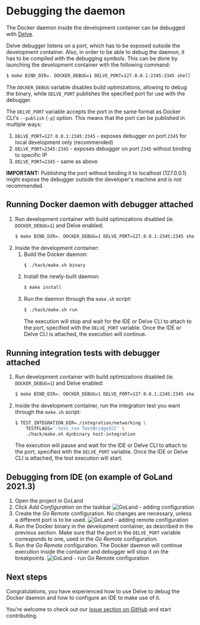 # Debugging the daemon

The Docker daemon inside the development container can be debugged with [Delve](https://github.com/go-delve/delve).

Delve debugger listens on a port, which has to be exposed outside the development container.
Also, in order to be able to debug the daemon, it has to be compiled with the debugging symbols.
This can be done by launching the development container with the following command:

```bash
$ make BIND_DIR=. DOCKER_DEBUG=1 DELVE_PORT=127.0.0.1:2345:2345 shell
```

The `DOCKER_DEBUG` variable disables build optimizations, allowing to debug the binary,
while `DELVE_PORT` publishes the specified port for use with the debugger.

The `DELVE_PORT` variable accepts the port in the same format as Docker CLI's `--publish` (`-p`) option.
This means that the port can be published in multiple ways:

1. `DELVE_PORT=127.0.0.1:2345:2345` - exposes debugger on port `2345` for local development only (recommended)
2. `DELVE_PORT=2345:2345` - exposes debugger on port `2345` without binding to specific IP
3. `DELVE_PORT=2345` - same as above

**IMPORTANT:** Publishing the port without binding it to localhost (127.0.0.1) might expose the debugger
outside the developer's machine and is not recommended.

## Running Docker daemon with debugger attached

1. Run development container with build optimizations disabled (ie. `DOCKER_DEBUG=1`) and Delve enabled:
   ```bash
   $ make BIND_DIR=. DOCKER_DEBUG=1 DELVE_PORT=127.0.0.1:2345:2345 shell
   ```
2. Inside the development container:
   1. Build the Docker daemon:
      ```bash
      $ ./hack/make.sh binary
      ```
   2. Install the newly-built daemon:
      ```bash
      $ make install
      ```
   3. Run the daemon through the `make.sh` script:
      ```bash
      $ ./hack/make.sh run
      ```
      The execution will stop and wait for the IDE or Delve CLI to attach
      to the port, specified with the `DELVE_PORT` variable.
      Once the IDE or Delve CLI is attached, the execution will continue.

## Running integration tests with debugger attached

1. Run development container with build optimizations disabled (ie. `DOCKER_DEBUG=1`) and Delve enabled:

   ```bash
   $ make BIND_DIR=. DOCKER_DEBUG=1 DELVE_PORT=127.0.0.1:2345:2345 shell
   ```

2. Inside the development container, run the integration test you want through the `make.sh` script:

   ```bash
   $ TEST_INTEGRATION_DIR=./integration/networking \
       TESTFLAGS='-test.run TestBridgeICC' \
       ./hack/make.sh dynbinary test-integration
   ```

   The execution will pause and wait for the IDE or Delve CLI to attach
   to the port, specified with the `DELVE_PORT` variable.
   Once the IDE or Delve CLI is attached, the test execution will start.

## Debugging from IDE (on example of GoLand 2021.3)

1. Open the project in GoLand
2. Click *Add Configuration* on the taskbar
   ![GoLand - adding configuration](images/goland_add_config.png)
3. Create the *Go Remote* configuration. 
   No changes are necessary, unless a different port is to be used.
   ![GoLand - adding remote configuration](images/goland_debug_config.png)
4. Run the Docker binary in the development container, as described in the previous section.
   Make sure that the port in the `DELVE_PORT` variable corresponds to one, used in the *Go Remote* configuration.
5. Run the *Go Remote* configuration.
   The Docker daemon will continue execution inside the container and debugger will stop it on the breakpoints.
   ![GoLand - run Go Remote configuration](images/goland_run_debug_config.png)

## Next steps

Congratulations, you have experienced how to use Delve to debug the Docker daemon
and how to configure an IDE to make use of it.

You're welcome to check out our [issue section on GitHub](https://github.com/moby/moby/issues) and start contributing.